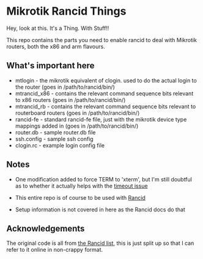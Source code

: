 Mikrotik Rancid Things
======================

Hey, look at this. It's a Thing. With Stuff!!

This repo contains the parts you need to enable rancid to deal with Mikrotik routers, both the x86 and arm flavours.

What's important here
---------------------

*  mtlogin - the mikrotik equivalent of clogin. used to do the actual login to the router (goes in /path/to/rancid/bin/)
*  mtrancid_x86 - contains the relevant command sequence bits relevant to x86 routers (goes in /path/to/rancid/bin/)
*  mtrancid_rb - contains the relevant command sequence bits relevant to routerboard routers (goes in /path/to/rancid/bin/)
*  rancid-fe - standard rancid-fe file, just with the mikrotik device type mappings added in (goes in /path/to/rancid/bin/)
*  router.db - sample router.db file
*  ssh.config - sample ssh config
*  clogin.rc - example login config file

Notes
-----

*  One modification added to force TERM to 'xterm', but I'm still doubtful as to whether it actually helps with the [timeout issue](http://forum.mikrotik.com/viewtopic.php?f=2&t=51312)

*  This entire repo is of course to be used with [Rancid](http://shrubbery.net/rancid/)

*  Setup information is not covered in here as the Rancid docs do that

Acknowledgements
----------------

The original code is all from [the Rancid list](http://www.gossamer-threads.com/lists/rancid/users/3826), this is just split up so that I can refer to it online in non-crappy format.

